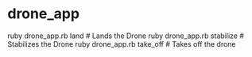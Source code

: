 # drone_app

ruby drone_app.rb land            # Lands the Drone
ruby drone_app.rb stabilize       # Stabilizes the Drone
ruby drone_app.rb take_off        # Takes off the drone
